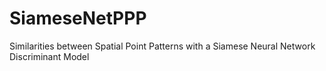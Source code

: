 # SiameseNetPPP
Similarities between Spatial Point Patterns with a Siamese Neural Network Discriminant Model
